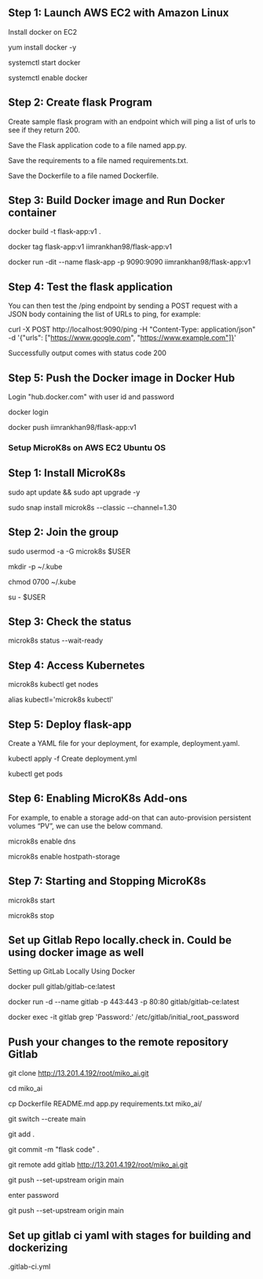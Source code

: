 ## Step 1: Launch AWS EC2 with Amazon Linux ##
Install docker on EC2

yum install docker -y

systemctl start docker

systemctl enable docker

## Step 2: Create flask Program ##
Create sample flask program with an endpoint which will ping a list of urls to see if they return 200.

Save the Flask application code to a file named app.py.

Save the requirements to a file named requirements.txt.

Save the Dockerfile to a file named Dockerfile.

## Step 3: Build Docker image and Run Docker container ##

docker build -t flask-app:v1 .

docker tag flask-app:v1  iimrankhan98/flask-app:v1

docker run -dit --name flask-app  -p 9090:9090 iimrankhan98/flask-app:v1

## Step 4: Test the flask application ##
You can then test the /ping endpoint by sending a POST request with a JSON body containing the list of URLs to ping, for example:

curl -X POST http://localhost:9090/ping -H "Content-Type: application/json" -d '{"urls": ["https://www.google.com", "https://www.example.com"]}'

Successfully output comes with status code 200

## Step 5: Push the Docker image in Docker Hub ##
Login "hub.docker.com" with user id and password

docker login

docker push iimrankhan98/flask-app:v1


### Setup MicroK8s on AWS EC2 Ubuntu OS ###

## Step 1: Install MicroK8s ##

sudo apt update && sudo apt upgrade -y

sudo snap install microk8s --classic --channel=1.30

## Step 2: Join the group ##

sudo usermod -a -G microk8s $USER

mkdir -p ~/.kube

chmod 0700 ~/.kube

su - $USER

## Step 3: Check the status ##

microk8s status --wait-ready

## Step 4: Access Kubernetes ##

microk8s kubectl get nodes

alias kubectl='microk8s kubectl'


## Step 5: Deploy flask-app ##

Create a YAML file for your deployment, for example, deployment.yaml.

kubectl apply -f Create deployment.yml

kubectl get pods


## Step 6: Enabling MicroK8s Add-ons ##

For example, to enable a storage add-on that can auto-provision persistent volumes “PV”, we can use the below command.

microk8s enable dns

microk8s enable hostpath-storage

## Step 7: Starting and Stopping MicroK8s ##

microk8s start

microk8s stop


## Set up Gitlab Repo locally.check in. Could be using docker image as well ##

Setting up GitLab Locally Using Docker

docker pull gitlab/gitlab-ce:latest

docker run -d --name gitlab -p 443:443 -p 80:80 gitlab/gitlab-ce:latest

docker exec -it gitlab grep 'Password:' /etc/gitlab/initial_root_password

## Push your changes to the remote repository Gitlab ##

git clone http://13.201.4.192/root/miko_ai.git

cd miko_ai

cp Dockerfile README.md  app.py  requirements.txt  miko_ai/

git switch --create main

git add .

git commit -m "flask code" .

git remote add gitlab  http://13.201.4.192/root/miko_ai.git

git push --set-upstream origin main

enter password

git push --set-upstream origin main


## Set up gitlab ci yaml with stages for building and dockerizing ##

.gitlab-ci.yml




